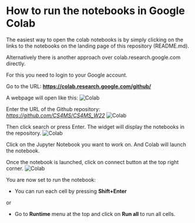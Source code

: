 # How to run the notebooks in Google Colab

The easiest way to open the colab notebooks is by simply clicking on the links to the notebooks on the landing page of this repository (README.md).

Alternatively there is another approach over colab.research.google.com directly.

For this you need to login to your Google account.

Go to the URL: **https://colab.research.google.com/github/**

A webpage will open like this:
![Colab](../images/colab.png)

Enter the URL of the Github repository: *https://github.com/CS4MS/CS4MS_W22* 
![Colab](../images/colab1.png)

Then click search or press Enter. The widget will display the notebooks in the repository.
![Colab](../images/colab2.png)

Click on the Jupyter Notebook you want to work on. And Colab will launch the notebook.

Once the notebook is launched, click on connect button at the top right corner.
![Colab](../images/colab3.png)

You are now set to run the notebook:
- You can run each cell by pressing **Shift+Enter**

or

- Go to **Runtime** menu at the top and click on **Run all** to run all cells.